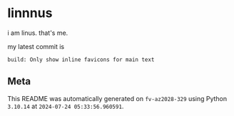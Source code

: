 # linnnus

i am linus. that's me.

my latest commit is

```
build: Only show inline favicons for main text
```

## Meta

This README was automatically generated on `fv-az2028-329` using Python
`3.10.14` at `2024-07-24 05:33:56.960591`.
